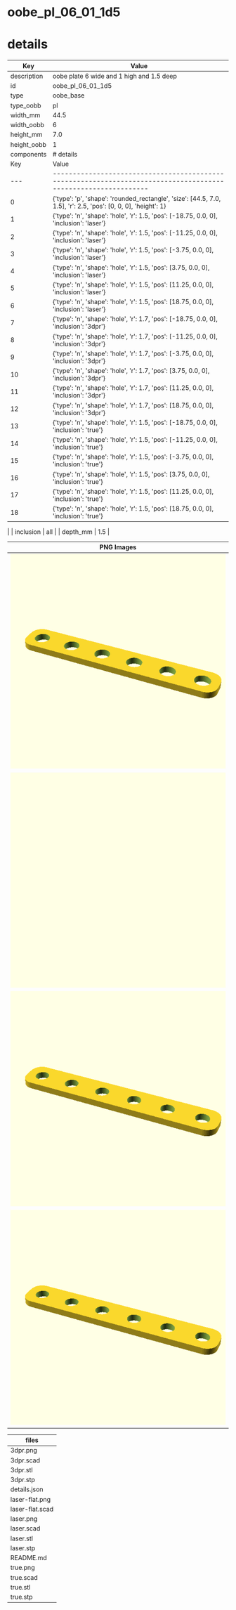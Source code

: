 # oobe_pl_06_01_1d5
# details
| Key         | Value                                                                                                                                                                                                                                                                                                                                                                                                                                                                                                                                                                                                                                                                                                                                                                                                                                                                                                                                                                                                                                                                                                                                                                                                                                                                                                                                                                                                                                                                                                                                                                                                                                                                                                                                                   |
| ----------- | ------------------------------------------------------------------------------------------------------------------------------------------------------------------------------------------------------------------------------------------------------------------------------------------------------------------------------------------------------------------------------------------------------------------------------------------------------------------------------------------------------------------------------------------------------------------------------------------------------------------------------------------------------------------------------------------------------------------------------------------------------------------------------------------------------------------------------------------------------------------------------------------------------------------------------------------------------------------------------------------------------------------------------------------------------------------------------------------------------------------------------------------------------------------------------------------------------------------------------------------------------------------------------------------------------------------------------------------------------------------------------------------------------------------------------------------------------------------------------------------------------------------------------------------------------------------------------------------------------------------------------------------------------------------------------------------------------------------------------------------------------- |
| description | oobe plate 6 wide and 1 high and 1.5 deep                                                                                                                                                                                                                                                                                                                                                                                                                                                                                                                                                                                                                                                                                                                                                                                                                                                                                                                                                                                                                                                                                                                                                                                                                                                                                                                                                                                                                                                                                                                                                                                                                                                                                                               |
| id          | oobe_pl_06_01_1d5                                                                                                                                                                                                                                                                                                                                                                                                                                                                                                                                                                                                                                                                                                                                                                                                                                                                                                                                                                                                                                                                                                                                                                                                                                                                                                                                                                                                                                                                                                                                                                                                                                                                                                                                       |
| type        | oobe_base                                                                                                                                                                                                                                                                                                                                                                                                                                                                                                                                                                                                                                                                                                                                                                                                                                                                                                                                                                                                                                                                                                                                                                                                                                                                                                                                                                                                                                                                                                                                                                                                                                                                                                                                               |
| type_oobb   | pl                                                                                                                                                                                                                                                                                                                                                                                                                                                                                                                                                                                                                                                                                                                                                                                                                                                                                                                                                                                                                                                                                                                                                                                                                                                                                                                                                                                                                                                                                                                                                                                                                                                                                                                                                      |
| width_mm    | 44.5                                                                                                                                                                                                                                                                                                                                                                                                                                                                                                                                                                                                                                                                                                                                                                                                                                                                                                                                                                                                                                                                                                                                                                                                                                                                                                                                                                                                                                                                                                                                                                                                                                                                                                                                                    |
| width_oobb  | 6                                                                                                                                                                                                                                                                                                                                                                                                                                                                                                                                                                                                                                                                                                                                                                                                                                                                                                                                                                                                                                                                                                                                                                                                                                                                                                                                                                                                                                                                                                                                                                                                                                                                                                                                                       |
| height_mm   | 7.0                                                                                                                                                                                                                                                                                                                                                                                                                                                                                                                                                                                                                                                                                                                                                                                                                                                                                                                                                                                                                                                                                                                                                                                                                                                                                                                                                                                                                                                                                                                                                                                                                                                                                                                                                     |
| height_oobb | 1                                                                                                                                                                                                                                                                                                                                                                                                                                                                                                                                                                                                                                                                                                                                                                                                                                                                                                                                                                                                                                                                                                                                                                                                                                                                                                                                                                                                                                                                                                                                                                                                                                                                                                                                                       |
| components  | # details
| Key | Value                                                                                                          |
| --- | -------------------------------------------------------------------------------------------------------------- |
| 0   | {'type': 'p', 'shape': 'rounded_rectangle', 'size': [44.5, 7.0, 1.5], 'r': 2.5, 'pos': [0, 0, 0], 'height': 1} |
| 1   | {'type': 'n', 'shape': 'hole', 'r': 1.5, 'pos': [-18.75, 0.0, 0], 'inclusion': 'laser'}                        |
| 2   | {'type': 'n', 'shape': 'hole', 'r': 1.5, 'pos': [-11.25, 0.0, 0], 'inclusion': 'laser'}                        |
| 3   | {'type': 'n', 'shape': 'hole', 'r': 1.5, 'pos': [-3.75, 0.0, 0], 'inclusion': 'laser'}                         |
| 4   | {'type': 'n', 'shape': 'hole', 'r': 1.5, 'pos': [3.75, 0.0, 0], 'inclusion': 'laser'}                          |
| 5   | {'type': 'n', 'shape': 'hole', 'r': 1.5, 'pos': [11.25, 0.0, 0], 'inclusion': 'laser'}                         |
| 6   | {'type': 'n', 'shape': 'hole', 'r': 1.5, 'pos': [18.75, 0.0, 0], 'inclusion': 'laser'}                         |
| 7   | {'type': 'n', 'shape': 'hole', 'r': 1.7, 'pos': [-18.75, 0.0, 0], 'inclusion': '3dpr'}                         |
| 8   | {'type': 'n', 'shape': 'hole', 'r': 1.7, 'pos': [-11.25, 0.0, 0], 'inclusion': '3dpr'}                         |
| 9   | {'type': 'n', 'shape': 'hole', 'r': 1.7, 'pos': [-3.75, 0.0, 0], 'inclusion': '3dpr'}                          |
| 10  | {'type': 'n', 'shape': 'hole', 'r': 1.7, 'pos': [3.75, 0.0, 0], 'inclusion': '3dpr'}                           |
| 11  | {'type': 'n', 'shape': 'hole', 'r': 1.7, 'pos': [11.25, 0.0, 0], 'inclusion': '3dpr'}                          |
| 12  | {'type': 'n', 'shape': 'hole', 'r': 1.7, 'pos': [18.75, 0.0, 0], 'inclusion': '3dpr'}                          |
| 13  | {'type': 'n', 'shape': 'hole', 'r': 1.5, 'pos': [-18.75, 0.0, 0], 'inclusion': 'true'}                         |
| 14  | {'type': 'n', 'shape': 'hole', 'r': 1.5, 'pos': [-11.25, 0.0, 0], 'inclusion': 'true'}                         |
| 15  | {'type': 'n', 'shape': 'hole', 'r': 1.5, 'pos': [-3.75, 0.0, 0], 'inclusion': 'true'}                          |
| 16  | {'type': 'n', 'shape': 'hole', 'r': 1.5, 'pos': [3.75, 0.0, 0], 'inclusion': 'true'}                           |
| 17  | {'type': 'n', 'shape': 'hole', 'r': 1.5, 'pos': [11.25, 0.0, 0], 'inclusion': 'true'}                          |
| 18  | {'type': 'n', 'shape': 'hole', 'r': 1.5, 'pos': [18.75, 0.0, 0], 'inclusion': 'true'}                          |
 |
| inclusion   | all                                                                                                                                                                                                                                                                                                                                                                                                                                                                                                                                                                                                                                                                                                                                                                                                                                                                                                                                                                                                                                                                                                                                                                                                                                                                                                                                                                                                                                                                                                                                                                                                                                                                                                                                                     |
| depth_mm    | 1.5                                                                                                                                                                                                                                                                                                                                                                                                                                                                                                                                                                                                                                                                                                                                                                                                                                                                                                                                                                                                                                                                                                                                                                                                                                                                                                                                                                                                                                                                                                                                                                                                                                                                                                                                                     |

| PNG Images |
| --- |
| ![3dpr.png](3dpr.png) |
| ![laser-flat.png](laser-flat.png) |
| ![laser.png](laser.png) |
| ![true.png](true.png) |


| files |
| --- |
| 3dpr.png |
| 3dpr.scad |
| 3dpr.stl |
| 3dpr.stp |
| details.json |
| laser-flat.png |
| laser-flat.scad |
| laser.png |
| laser.scad |
| laser.stl |
| laser.stp |
| README.md |
| true.png |
| true.scad |
| true.stl |
| true.stp |
